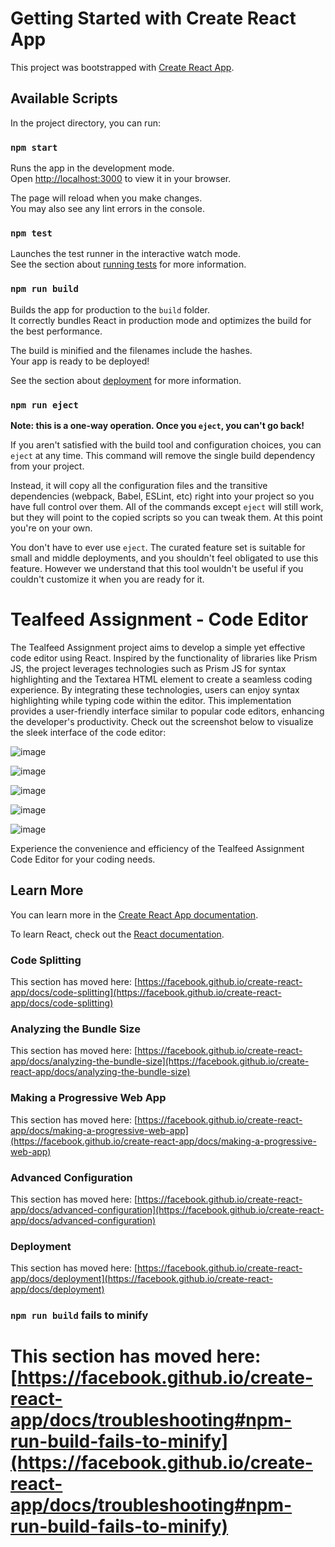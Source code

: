 
# Getting Started with Create React App

This project was bootstrapped with [Create React App](https://github.com/facebook/create-react-app).

## Available Scripts

In the project directory, you can run:

### `npm start`

Runs the app in the development mode.\
Open [http://localhost:3000](http://localhost:3000) to view it in your browser.

The page will reload when you make changes.\
You may also see any lint errors in the console.

### `npm test`

Launches the test runner in the interactive watch mode.\
See the section about [running tests](https://facebook.github.io/create-react-app/docs/running-tests) for more information.

### `npm run build`

Builds the app for production to the `build` folder.\
It correctly bundles React in production mode and optimizes the build for the best performance.

The build is minified and the filenames include the hashes.\
Your app is ready to be deployed!

See the section about [deployment](https://facebook.github.io/create-react-app/docs/deployment) for more information.

### `npm run eject`

**Note: this is a one-way operation. Once you `eject`, you can't go back!**

If you aren't satisfied with the build tool and configuration choices, you can `eject` at any time. This command will remove the single build dependency from your project.

Instead, it will copy all the configuration files and the transitive dependencies (webpack, Babel, ESLint, etc) right into your project so you have full control over them. All of the commands except `eject` will still work, but they will point to the copied scripts so you can tweak them. At this point you're on your own.

You don't have to ever use `eject`. The curated feature set is suitable for small and middle deployments, and you shouldn't feel obligated to use this feature. However we understand that this tool wouldn't be useful if you couldn't customize it when you are ready for it.

<h1><b>Tealfeed Assignment - Code Editor</b></h1>

The Tealfeed Assignment project aims to develop a simple yet effective code editor using React. Inspired by the functionality of libraries like Prism JS, the project leverages technologies such as Prism JS for syntax highlighting and the Textarea HTML element to create a seamless coding experience. By integrating these technologies, users can enjoy syntax highlighting while typing code within the editor. This implementation provides a user-friendly interface similar to popular code editors, enhancing the developer's productivity. Check out the screenshot below to visualize the sleek interface of the code editor:

![image](https://github.com/ps0821/Tealfeed-Assignment/assets/150889187/d5234047-9a38-4cba-a027-14c03044bb0a)

![image](https://github.com/ps0821/Tealfeed-Assignment/assets/150889187/b413f5a5-764e-47f3-b3d4-5b77abc389a8)

![image](https://github.com/ps0821/Tealfeed-Assignment/assets/150889187/b461b538-ccec-4ebe-8e02-29bad7265f24)

![image](https://github.com/ps0821/Tealfeed-Assignment/assets/150889187/f35955e1-b983-4afa-840a-7262190b5a5e)

![image](https://github.com/ps0821/Tealfeed-Assignment/assets/150889187/5217136a-030f-4790-8689-c2068b474151)

Experience the convenience and efficiency of the Tealfeed Assignment Code Editor for your coding needs.

## Learn More

You can learn more in the [Create React App documentation](https://facebook.github.io/create-react-app/docs/getting-started).

To learn React, check out the [React documentation](https://reactjs.org/).

### Code Splitting

This section has moved here: [https://facebook.github.io/create-react-app/docs/code-splitting](https://facebook.github.io/create-react-app/docs/code-splitting)

### Analyzing the Bundle Size

This section has moved here: [https://facebook.github.io/create-react-app/docs/analyzing-the-bundle-size](https://facebook.github.io/create-react-app/docs/analyzing-the-bundle-size)

### Making a Progressive Web App

This section has moved here: [https://facebook.github.io/create-react-app/docs/making-a-progressive-web-app](https://facebook.github.io/create-react-app/docs/making-a-progressive-web-app)

### Advanced Configuration

This section has moved here: [https://facebook.github.io/create-react-app/docs/advanced-configuration](https://facebook.github.io/create-react-app/docs/advanced-configuration)

### Deployment

This section has moved here: [https://facebook.github.io/create-react-app/docs/deployment](https://facebook.github.io/create-react-app/docs/deployment)

### `npm run build` fails to minify

This section has moved here: [https://facebook.github.io/create-react-app/docs/troubleshooting#npm-run-build-fails-to-minify](https://facebook.github.io/create-react-app/docs/troubleshooting#npm-run-build-fails-to-minify)
=======
